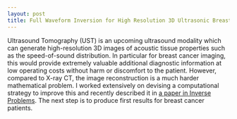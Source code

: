 ```yaml
---
layout: post
title: Full Waveform Inversion for High Resolution 3D Ultrasonic Breast Imaging
---
```

Ultrasound Tomography (UST) is an upcoming ultrasound modality which can generate high-resolution 3D images of acoustic tissue properties such as the speed-of-sound distribution. In particular for breast cancer imaging, this would provide extremely valuable additional diagnostic information at low operating costs without harm or discomfort to the patient. However, compared to X-ray CT, the image reconstruction is a much harder mathematical problem. I worked extensively on devising a computational strategy to improve this and recently described it in [a paper in Inverse Problems](https://iopscience.iop.org/article/10.1088/1361-6420/ac3b64). The next step is to produce first results for breast cancer patients.
